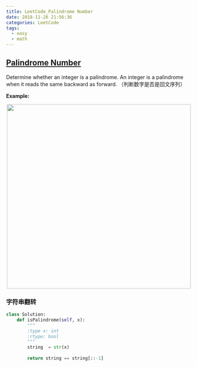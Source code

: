 ```yaml
---
title: LeetCode_Palindrome Number
date: 2018-11-26 21:56:36
categories: LeetCode
tags: 
  - easy
  - math
---
```


## [Palindrome Number](https://leetcode.com/problems/palindrome-number/)

Determine whether an integer is a palindrome. An integer is a palindrome when it reads the same backward as forward.
（判断数字是否是回文序列）

<!--more-->

**Example:**

<div align=center>
	<img src="/images/leetcode_9.png" width = "500" align=center/>
</div>


### 字符串翻转

```python
class Solution:
    def isPalindrome(self, x):
        """
        :type x: int
        :rtype: bool
        """
        string  = str(x)
        
        return string == string[::-1]
```